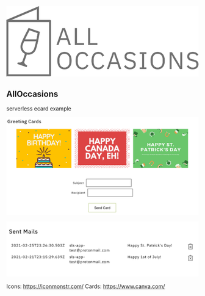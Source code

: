 ![AllOccasions](images/logo.svg?raw=true "AllOccasions")

## AllOccasions
serverless ecard example

![AllOccasions](images/form.png?raw=true "AllOccasions")

![AllOccasions](images/table.png?raw=true "AllOccasions")


Icons: https://iconmonstr.com/
Cards: https://www.canva.com/